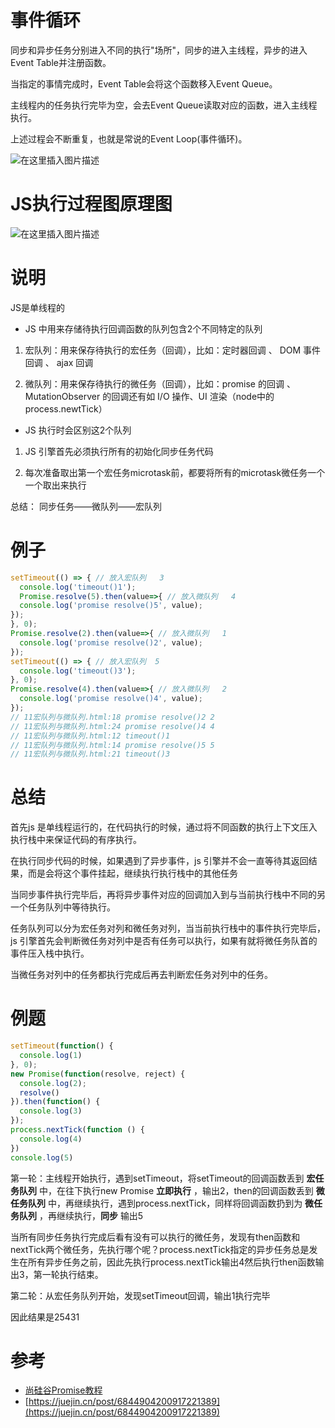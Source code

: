 

# 事件循环

同步和异步任务分别进入不同的执行"场所"，同步的进入主线程，异步的进入Event Table并注册函数。

当指定的事情完成时，Event Table会将这个函数移入Event Queue。

主线程内的任务执行完毕为空，会去Event Queue读取对应的函数，进入主线程执行。

上述过程会不断重复，也就是常说的Event Loop(事件循环)。

![在这里插入图片描述](https://img-blog.csdnimg.cn/20210524200544978.png?x-oss-process=image/watermark,type_ZmFuZ3poZW5naGVpdGk,shadow_10,text_aHR0cHM6Ly9ibG9nLmNzZG4ubmV0L3dlaXhpbl80NDk3MjAwOA==,size_16,color_FFFFFF,t_70)

# JS执行过程图原理图

![在这里插入图片描述](https://img-blog.csdnimg.cn/20210301170822560.png?x-oss-process=image/watermark,type_ZmFuZ3poZW5naGVpdGk,shadow_10,text_aHR0cHM6Ly9ibG9nLmNzZG4ubmV0L3dlaXhpbl80NDk3MjAwOA==,size_16,color_FFFFFF,t_70)

# 说明

JS是单线程的

- JS 中用来存储待执行回调函数的队列包含2个不同特定的队列

1. 宏队列：用来保存待执行的宏任务（回调），比如：定时器回调 、 DOM 事件回调 、 ajax 回调

2. 微队列：用来保存待执行的微任务（回调），比如：promise 的回调 、 MutationObserver 的回调还有如 I/O 操作、UI 渲染（node中的process.newtTick）

- JS 执行时会区别这2个队列

1. JS 引擎首先必须执行所有的初始化同步任务代码

1. 每次准备取出第一个宏任务microtask前，都要将所有的microtask微任务一个一个取出来执行

总结： 同步任务——微队列——宏队列





# 例子
```javascript
setTimeout(() => { // 放入宏队列   3
  console.log('timeout()1');
  Promise.resolve(5).then(value=>{ // 放入微队列   4
  console.log('promise resolve()5', value);
});
}, 0);
Promise.resolve(2).then(value=>{ // 放入微队列   1
  console.log('promise resolve()2', value);
});
setTimeout(() => { // 放入宏队列  5
  console.log('timeout()3');
}, 0);
Promise.resolve(4).then(value=>{ // 放入微队列   2
  console.log('promise resolve()4', value);
});
// 11宏队列与微队列.html:18 promise resolve()2 2
// 11宏队列与微队列.html:24 promise resolve()4 4
// 11宏队列与微队列.html:12 timeout()1
// 11宏队列与微队列.html:14 promise resolve()5 5
// 11宏队列与微队列.html:21 timeout()3
```


# 总结
首先js 是单线程运行的，在代码执行的时候，通过将不同函数的执行上下文压入执行栈中来保证代码的有序执行。

在执行同步代码的时候，如果遇到了异步事件，js 引擎并不会一直等待其返回结果，而是会将这个事件挂起，继续执行执行栈中的其他任务

当同步事件执行完毕后，再将异步事件对应的回调加入到与当前执行栈中不同的另一个任务队列中等待执行。

任务队列可以分为宏任务对列和微任务对列，当当前执行栈中的事件执行完毕后，js 引擎首先会判断微任务对列中是否有任务可以执行，如果有就将微任务队首的事件压入栈中执行。

当微任务对列中的任务都执行完成后再去判断宏任务对列中的任务。

# 例题

```javascript
setTimeout(function() {
  console.log(1)
}, 0);
new Promise(function(resolve, reject) {
  console.log(2);
  resolve()
}).then(function() {
  console.log(3)
});
process.nextTick(function () {
  console.log(4)
})
console.log(5) 
```

第一轮：主线程开始执行，遇到setTimeout，将setTimeout的回调函数丢到 **宏任务队列** 中，在往下执行new Promise **立即执行** ，输出2，then的回调函数丢到 **微任务队列** 中，再继续执行，遇到process.nextTick，同样将回调函数扔到为 **微任务队列** ，再继续执行，**同步** 输出5

当所有同步任务执行完成后看有没有可以执行的微任务，发现有then函数和nextTick两个微任务，先执行哪个呢？process.nextTick指定的异步任务总是发生在所有异步任务之前，因此先执行process.nextTick输出4然后执行then函数输出3，第一轮执行结束。

第二轮：从宏任务队列开始，发现setTimeout回调，输出1执行完毕

因此结果是25431


# 参考
- [尚硅谷Promise教程](https://www.bilibili.com/video/BV1MJ41197Eu?p=36)
- [https://juejin.cn/post/6844904200917221389](https://juejin.cn/post/6844904200917221389)


